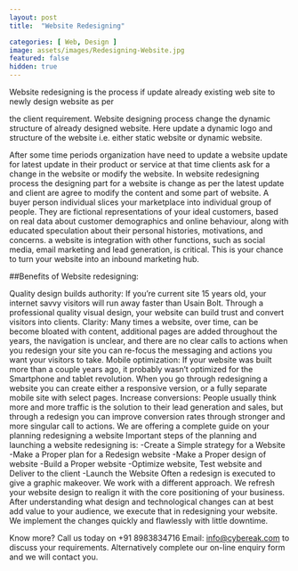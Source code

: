 ```yaml
---
layout: post
title:  "Website Redesigning"

categories: [ Web, Design ]
image: assets/images/Redesigning-Website.jpg
featured: false
hidden: true
---
```

Website redesigning is the process if update already existing web site to newly design website as per

the client requirement. Website designing process change the dynamic structure of already designed
website. Here update a dynamic logo and structure of the website i.e. either static website or
dynamic website.




After some time periods organization have need to update a website update for
latest update in their product or service at that time clients ask for a change in the website or modify
the website. In website redesigning process the designing part for a website is change as per the
latest update and client are agree to modify the content and some part of website.
A buyer person individual slices your marketplace into individual group of people. They are fictional
representations of your ideal customers, based on real data about customer demographics and
online behaviour, along with educated speculation about their personal histories, motivations, and
concerns. a website is integration with other functions, such as social media, email marketing and
lead generation, is critical. This is your chance to turn your website into an inbound marketing hub.

##Benefits of Website redesigning:

Quality design builds authority: If you’re current site 15 years old, your internet savvy visitors will
run away faster than Usain Bolt. Through a professional quality visual design, your website can build
trust and convert visitors into clients.
Clarity: Many times a website, over time, can be become bloated with content, additional pages are
added throughout the years, the navigation is unclear, and there are no clear calls to actions when
you redesign your site you can re-focus the messaging and actions you want your visitors to take.
Mobile optimization: If your website was built more than a couple years ago, it probably wasn’t
optimized for the Smartphone and tablet revolution. When you go through redesigning a website
you can create either a responsive version, or a fully separate mobile site with select pages.
Increase conversions: People usually think more and more traffic is the solution to their lead
generation and sales, but through a redesign you can improve conversion rates through stronger and
more singular call to actions.
We are offering a complete guide on your planning redesigning a website Important steps of the
planning and launching a website redesigning is:
-Create a Simple strategy for a Website
-Make a Proper plan for a Redesign website
-Make a Proper design of website
-Build a Proper website
-Optimize website, Test website and Deliver to the client
-Launch the Website
Often a redesign is executed to give a graphic makeover. We work with a different approach. We
refresh your website design to realign it with the core positioning of your business. After
understanding what design and technological changes can at best add value to your audience, we
execute that in redesigning your website. We implement the changes quickly and flawlessly with
little downtime.

Know more?
Call us today on +91 8983834716 Email: info@cybereak.com to discuss your requirements.
Alternatively complete our on-line enquiry form and we will contact you.
```
